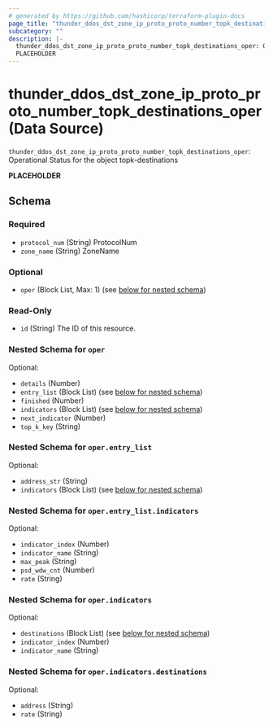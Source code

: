 ```yaml
---
# generated by https://github.com/hashicorp/terraform-plugin-docs
page_title: "thunder_ddos_dst_zone_ip_proto_proto_number_topk_destinations_oper Data Source - terraform-provider-thunder"
subcategory: ""
description: |-
  thunder_ddos_dst_zone_ip_proto_proto_number_topk_destinations_oper: Operational Status for the object topk-destinations
  PLACEHOLDER
---
```


# thunder_ddos_dst_zone_ip_proto_proto_number_topk_destinations_oper (Data Source)

`thunder_ddos_dst_zone_ip_proto_proto_number_topk_destinations_oper`: Operational Status for the object topk-destinations

__PLACEHOLDER__



<!-- schema generated by tfplugindocs -->
## Schema

### Required

- `protocol_num` (String) ProtocolNum
- `zone_name` (String) ZoneName

### Optional

- `oper` (Block List, Max: 1) (see [below for nested schema](#nestedblock--oper))

### Read-Only

- `id` (String) The ID of this resource.

<a id="nestedblock--oper"></a>
### Nested Schema for `oper`

Optional:

- `details` (Number)
- `entry_list` (Block List) (see [below for nested schema](#nestedblock--oper--entry_list))
- `finished` (Number)
- `indicators` (Block List) (see [below for nested schema](#nestedblock--oper--indicators))
- `next_indicator` (Number)
- `top_k_key` (String)

<a id="nestedblock--oper--entry_list"></a>
### Nested Schema for `oper.entry_list`

Optional:

- `address_str` (String)
- `indicators` (Block List) (see [below for nested schema](#nestedblock--oper--entry_list--indicators))

<a id="nestedblock--oper--entry_list--indicators"></a>
### Nested Schema for `oper.entry_list.indicators`

Optional:

- `indicator_index` (Number)
- `indicator_name` (String)
- `max_peak` (String)
- `psd_wdw_cnt` (Number)
- `rate` (String)



<a id="nestedblock--oper--indicators"></a>
### Nested Schema for `oper.indicators`

Optional:

- `destinations` (Block List) (see [below for nested schema](#nestedblock--oper--indicators--destinations))
- `indicator_index` (Number)
- `indicator_name` (String)

<a id="nestedblock--oper--indicators--destinations"></a>
### Nested Schema for `oper.indicators.destinations`

Optional:

- `address` (String)
- `rate` (String)


